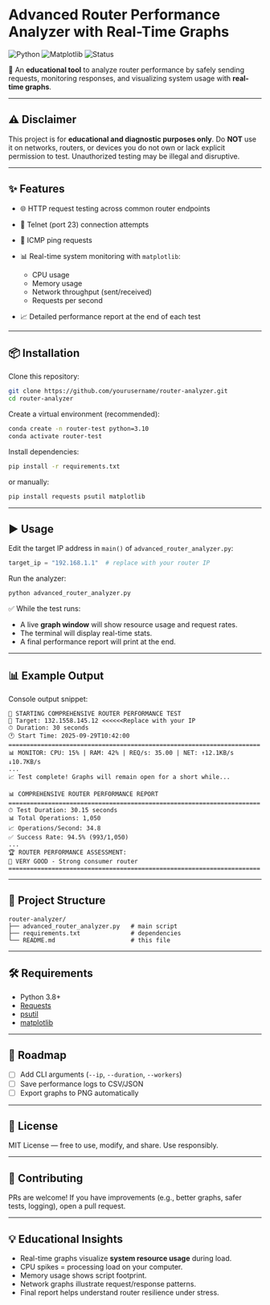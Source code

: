 # Advanced Router Performance Analyzer with Real-Time Graphs

![Python](https://img.shields.io/badge/Python-3.8%2B-blue)
![Matplotlib](https://img.shields.io/badge/Matplotlib-Graphs-orange)
![Status](https://img.shields.io/badge/Status-Educational%20Only-red)

🚀 An **educational tool** to analyze router performance by safely sending requests, monitoring responses, and visualizing system usage with **real-time graphs**.

---

## ⚠️ Disclaimer

This project is for **educational and diagnostic purposes only**.
Do **NOT** use it on networks, routers, or devices you do not own or lack explicit permission to test.
Unauthorized testing may be illegal and disruptive.

---

## ✨ Features

* 🌐 HTTP request testing across common router endpoints
* 🔌 Telnet (port 23) connection attempts
* 📡 ICMP ping requests
* 📊 Real-time system monitoring with `matplotlib`:

  * CPU usage
  * Memory usage
  * Network throughput (sent/received)
  * Requests per second
* 📈 Detailed performance report at the end of each test

---

## 📦 Installation

Clone this repository:

```bash
git clone https://github.com/yourusername/router-analyzer.git
cd router-analyzer
```

Create a virtual environment (recommended):

```bash
conda create -n router-test python=3.10
conda activate router-test
```

Install dependencies:

```bash
pip install -r requirements.txt
```

or manually:

```bash
pip install requests psutil matplotlib
```

---

## ▶️ Usage

Edit the target IP address in `main()` of `advanced_router_analyzer.py`:

```python
target_ip = "192.168.1.1"  # replace with your router IP
```

Run the analyzer:

```bash
python advanced_router_analyzer.py
```

✅ While the test runs:

* A live **graph window** will show resource usage and request rates.
* The terminal will display real-time stats.
* A final performance report will print at the end.

---

## 📊 Example Output

Console output snippet:

```
🚀 STARTING COMPREHENSIVE ROUTER PERFORMANCE TEST
🎯 Target: 132.1558.145.12 <<<<<<Replace with your IP
⏱ Duration: 30 seconds
🕐 Start Time: 2025-09-29T10:42:00
======================================================================
📊 MONITOR: CPU: 15% | RAM: 42% | REQ/s: 35.00 | NET: ↑12.1KB/s ↓10.7KB/s
...
📈 Test complete! Graphs will remain open for a short while...

📊 COMPREHENSIVE ROUTER PERFORMANCE REPORT
======================================================================
⏱ Test Duration: 30.15 seconds
📊 Total Operations: 1,050
📈 Operations/Second: 34.8
✅ Success Rate: 94.5% (993/1,050)
...
🏆 ROUTER PERFORMANCE ASSESSMENT:
💚 VERY GOOD - Strong consumer router
======================================================================
```

---

## 📁 Project Structure

```
router-analyzer/
├── advanced_router_analyzer.py   # main script
├── requirements.txt              # dependencies
└── README.md                     # this file
```

---

## 🛠 Requirements

* Python 3.8+
* [Requests](https://pypi.org/project/requests/)
* [psutil](https://pypi.org/project/psutil/)
* [matplotlib](https://matplotlib.org/)

---

## 🚧 Roadmap

* [ ] Add CLI arguments (`--ip`, `--duration`, `--workers`)
* [ ] Save performance logs to CSV/JSON
* [ ] Export graphs to PNG automatically

---

## 📜 License

MIT License — free to use, modify, and share.
Use responsibly.

---

## 🙌 Contributing

PRs are welcome! If you have improvements (e.g., better graphs, safer tests, logging), open a pull request.

---

## 💡 Educational Insights

* Real-time graphs visualize **system resource usage** during load.
* CPU spikes = processing load on your computer.
* Memory usage shows script footprint.
* Network graphs illustrate request/response patterns.
* Final report helps understand router resilience under stress.
